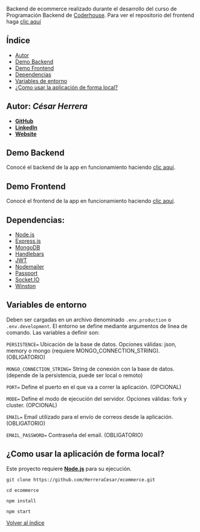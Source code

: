 Backend de ecommerce realizado durante el desarrollo del curso de Programación Backend de [Coderhouse](https://www.coderhouse.com/).
Para ver el repositorio del frontend haga [clic aquí](https://github.com/HerreraCesar/ecommerce-front)

## Índice <a name="indice"></a>

- [Autor](#1)
- [Demo Backend](#2)
- [Demo Frontend](#3)
- [Dependencias](#4)
- [Variables de entorno](#5)
- [¿Como usar la aplicación de forma local?](#6)

## Autor: *César Herrera* <a name="1"></a>

* **[GitHub](https://github.com/HerreraCesar/)**
* **[LinkedIn](https://www.linkedin.com/in/herrera-cesar/)**
* **[Website](https://herreracesar.site/)**

## Demo Backend <a name="2"></a>

Conocé el backend de la app en funcionamiento haciendo [clic aquí](https://eccomerce-mitienda.herokuapp.com/).

## Demo Frontend <a name="3"></a>

Conocé el frontend de la app en funcionamiento haciendo [clic aquí](https://eccomerce-mitienda.netlify.app/).

## Dependencias: <a name="4"></a>

- [Node.js](https://nodejs.org/es/)
- [Express.js](https://expressjs.com/es/)
- [MongoDB](https://www.mongodb.com/)
- [Handlebars](https://handlebarsjs.com/)
- [JWT](https://jwt.io/)
- [Nodemailer](https://nodemailer.com/about/)
- [Passport](https://www.passportjs.org/)
- [Socket.IO](https://socket.io/)
- [Winston](https://github.com/winstonjs/winston#readme)

## Variables de entorno <a name="5"></a>

Deben ser cargadas en un archivo denominado `.env.production` o `.env.development`. El entorno se define mediante argumentos de linea de comando. Las variables a definir son:

`PERSISTENCE=` Ubicación de la base de datos. Opciones válidas: json, memory o mongo (requiere MONGO_CONNECTION_STRING). (OBLIGATORIO)

`MONGO_CONNECTION_STRING=` String de conexión con la base de datos. (depende de la persistencia, puede ser local o remoto)

`PORT=` Define el puerto en el que va a correr la aplicación. (OPCIONAL)

`MODE=` Define el modo de ejecución del servidor. Opciones válidas:  fork y cluster. (OPCIONAL)

`EMAIL=` Email utilizado para el envío de correos desde la aplicación. (OBLIGATORIO)

`EMAIL_PASSWORD=` Contraseña del email. (OBLIGATORIO)

## ¿Como usar la aplicación de forma local? <a name="6"></a>

Este proyecto requiere **[Node.js](https://nodejs.org/)** para su ejecución.

```
git clone https://github.com/HerreraCesar/ecommerce.git
```
```
cd ecommerce
```
```
npm install
```
```
npm start
```

[Volver al índice](#indice)